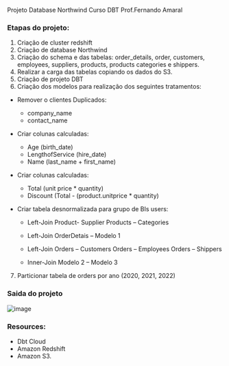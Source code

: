 Projeto Database Northwind
Curso DBT Prof.Fernando Amaral

### Etapas do projeto:
1. Criação de cluster redshift
2. Criação de database Northwind
3. Criação do schema e das tabelas: order_details, order, customers, employees, suppliers, products, products categories e shippers.
4. Realizar a carga das tabelas copiando os dados do S3.
5. Criação de projeto DBT
6. Criação dos modelos para realização dos seguintes tratamentos:

- Remover o clientes Duplicados:
  - company_name
  - contact_name

- Criar colunas calculadas: 
  - Age (birth_date)
  - LengthofService (hire_date)
  - Name (last_name + first_name)

- Criar colunas calculadas: 
  - Total (unit price * quantity)
  - Discount (Total - (product.unitprice * quantity)
 
- Criar tabela desnormalizada para grupo de BIs users:

    - Left-Join 
        Product- Supplier
        Products – Categories
      
    - Left-Join OrderDetais – Modelo 1
    
    - Left-Join 
        Orders – Customers
        Orders – Employees
        Orders – Shippers
        
    - Inner-Join 
        Modelo 2 – Modelo 3

7. Particionar tabela de orders por ano (2020, 2021, 2022)

### Saida do projeto

![image](https://user-images.githubusercontent.com/68425961/198371794-24b76a4e-792d-451c-a789-7aea1d659355.png)


### Resources:
- Dbt Cloud
- Amazon Redshift
- Amazon S3.

